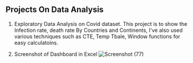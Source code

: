 Projects On Data Analysis
-------------------------------------
1. Exploratory Data Analysis on Covid dataset.
This project is to show the Infection rate, death rate By Countries and Continents,
I've also used various techniques such as CTE, Temp Tbale, Window functions for easy calculatoins.


3. Screenshot of Dashboard in Excel
![Screenshot (77)](https://user-images.githubusercontent.com/88718162/129462352-ba22bc65-baee-4f68-be61-fe68d1a11681.png)
